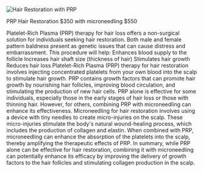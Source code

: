 ![Hair Restoration with PRP](/web/images/hairprp.png)

PRP Hair Restoration $350 with microneedling  $550

Platelet-Rich Plasma (PRP) therapy for hair loss offers a non-surgical solution for individuals seeking hair restoration. Both male and female pattern baldness present as genetic issues that can cause distress and embarrassment. This procedure will help:
Enhances blood supply to the follicle
Increases hair shaft size (thickness of hair)
Stimulates hair growth
Reduces hair loss
Platelet-Rich Plasma (PRP) therapy for hair restoration involves injecting concentrated platelets from your own blood into the scalp to stimulate hair growth. PRP contains growth factors that can promote hair growth by nourishing hair follicles, improving blood circulation, and stimulating the production of new hair cells.
PRP alone is effective for some individuals, especially those in the early stages of hair loss or those with thinning hair. However, for others, combining PRP with microneedling can enhance its effectiveness.
Microneedling for hair restoration involves using a device with tiny needles to create micro-injuries on the scalp. These micro-injuries stimulate the body's natural wound-healing process, which includes the production of collagen and elastin. When combined with PRP, microneedling can enhance the absorption of the platelets into the scalp, thereby amplifying the therapeutic effects of PRP.
In summary, while PRP alone can be effective for hair restoration, combining it with microneedling can potentially enhance its efficacy by improving the delivery of growth factors to the hair follicles and stimulating collagen production in the scalp.
